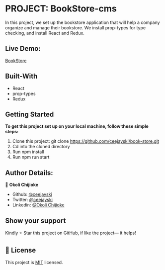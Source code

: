 # PROJECT: BookStore-cms
In this project, we set up the bookstore application that will help a company organize and manage their bookstore. We install prop-types for type checking, and install React and Redux.

 
 ## Live Demo:
[BookStore](https://brave-mccarthy-f4c272.netlify.app)


## Built-With

- React
- prop-types
- Redux


## Getting Started

**To get this project set up on your local machine, follow these simple steps:**

1. Clone this project: git clone https://github.com/ceejayski/book-store.git  
2. Cd into the cloned directory 
3. Run npm install
3. Run npm run start

## Author Details:

👤 **Okoli Chijioke**
- Github: [@ceejayski](https://github.com/ceejayski)
- Twitter: [@ceejayski](https://twitter.com/okolichijioke10)
- Linkedin: [@Okoli Chijioke](https://www.linkedin.com/in/okoli-ceejay/)

## Show your support

Kindly ⭐ Star this project on GitHub, if like the project— it helps!

## 📝 License

This project is [MIT](lic.url) licensed.   